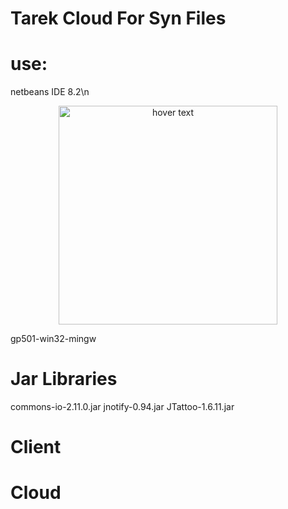 #  Tarek Cloud For Syn Files
# use:
netbeans IDE 8.2\n
<p align="center">
  <img src="Cloud/images/client.png" width="350" title="hover text">
</p>
gp501-win32-mingw

# Jar Libraries
commons-io-2.11.0.jar
jnotify-0.94.jar
JTattoo-1.6.11.jar
# Client

# Cloud

